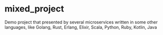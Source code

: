 # mixed_project
Demo project that presented by several microservices written in some other languages, like Golang, Rust, Erlang, Elixir, Scala, Python, Ruby, Kotlin, Java
